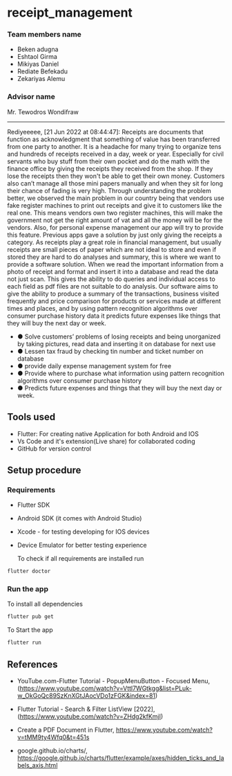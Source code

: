 # receipt_management

### Team members name

- Beken adugna
- Eshtaol Girma
- Mikiyas Daniel
- Rediate Befekadu
- Zekariyas Alemu

### Advisor name

Mr. Tewodros Wondifraw

---

Rediyeeeee, [21 Jun 2022 at 08:44:47]:
Receipts are documents that function as acknowledgment that something of value has been transferred from one party to another. It is a headache for many trying to organize tens and hundreds of receipts received in a day, week or year. Especially for civil servants who buy stuff from their own pocket and do the math with the finance office by giving the receipts they received from the shop. If they lose the receipts then they won't be able to get their own money. Customers also can’t manage all those mini papers manually and when they sit for long their chance of fading is very high.
Through understanding the problem better, we observed the main problem in our country being that vendors use fake register machines to print out receipts and give it to customers like the real one. This means vendors own two register machines, this will make the government not get the right amount of vat and all the money will be for the vendors.
Also, for personal expense management our app will try to provide this feature. Previous apps gave a solution by just only giving the receipts a category. As receipts play a great role in financial management, but usually receipts are small pieces of paper which are not ideal to store and even if stored they are hard to do analyses and summary, this is where we want to provide a software solution. When we read the important information from a photo of receipt and format and insert it into a database and read the data not just scan. This gives the ability to do queries and individual access to each field as pdf files are not suitable to do analysis. Our software aims to give the ability to produce a summary of the transactions, business visited frequently and price comparison for products or services made at different times and places, and by using pattern recognition algorithms over consumer purchase history data it predicts future expenses like things that they will buy the next day or week.

- ● Solve customers’ problems of losing receipts and being unorganized by taking pictures, read data and inserting it on database for next use
- ● Lessen tax fraud by checking tin number and ticket number on database
- ● provide daily expense management system for free
- ● Provide where to purchase what information using pattern recognition algorithms over consumer purchase history
- ● Predicts future expenses and things that they will buy the next day or week.

## Tools used

- Flutter: For creating native Application for both Android and IOS
- Vs Code and it's extension(Live share) for collaborated coding
- GitHub for version control

## Setup procedure

### Requirements

- Flutter SDK
- Android SDK (it comes with Android Studio)
- Xcode - for testing developing for IOS devices
- Device Emulator for better testing experience

  To check if all requirements are installed run

```bash
flutter doctor
```

### Run the app

To install all dependencies

```bash
flutter pub get
```

To Start the app

```bash
flutter run
```

## References

- YouTube.com-Flutter Tutorial - PopupMenuButton - Focused Menu, (https://www.youtube.com/watch?v=Vttl7WGtkgg&list=PLuk-w_OkGoQc89SzKnXGtJAocVDo1zFGK&index=81)

- Flutter Tutorial - Search & Filter ListView [2022], (https://www.youtube.com/watch?v=ZHdg2kfKmjI)

- Create a PDF Document in Flutter, https://www.youtube.com/watch?v=tMM9ty4Wfq0&t=451s

- google.github.io/charts/, https://google.github.io/charts/flutter/example/axes/hidden_ticks_and_labels_axis.html
